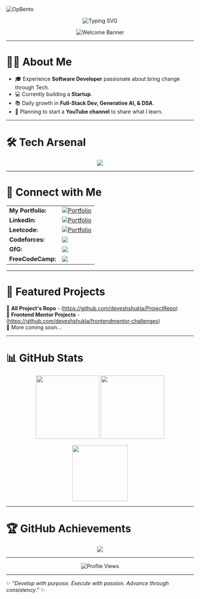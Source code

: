 ![OpBento](https://firebasestorage.googleapis.com/v0/b/smartkaksha-fe32c.appspot.com/o/opbento%2Fdeveshshukla265ed.png?alt=media)

<!-- Animated Header -->
<p align="center">
  <img src="https://readme-typing-svg.herokuapp.com?font=Fira+Code&pause=1000&color=00F720&center=true&vCenter=true&width=600&lines=Hi%2C+I'm+Devesh+Shukla+👋;Full-Stack+Web+Developer+💻;AI+and+DSA+Enthusiast+⚡;Aspiring+Software+Engineer+🚀;" alt="Typing SVG" />
</p>

<!-- Banner -->
<p align="center">
  <img src="https://raw.githubusercontent.com/halfrost/halfrost/master/icons/header_.png" alt="Welcome Banner"/>
</p>

---

# 👨‍💻 About Me  

- 🎓 Experience **Software Developer** passionate about bring change through Tech.  
- 💻 Currently building a **Startup**.
- 📚 Daily growth in **Full-Stack Dev, Generative AI, & DSA**.  
- 🎥 Planning to start a **YouTube channel** to share what I learn.

---

# 🛠️ Tech Arsenal  

<p align="center">
  <img src="https://skillicons.dev/icons?i=html,css,bootstrap,tailwind,js,typescript,react,next,nodejs,express,postman,graphql,deno,redux,redis,mongodb,postgresql,firebase,python,java,docker,git,github,vscode,androidstudio" />
</p>

---

# 🤝 Connect with Me  

<table>
  <tr>
    <td><strong>My Portfolio:</strong></td>
    <td>
      <a href="https://deveshshuklaportfolio.netlify.app/" target="_blank">
        <img src="https://img.shields.io/badge/Portfolio-%23000000.svg?style=for-the-badge&logo=firefox&logoColor=%23FF7139" alt="Portfolio" />
      </a>
    </td>
  </tr>
  <tr>
    <td><strong>LinkedIn:</strong></td>
    <td>
      <a href="https://www.linkedin.com/in/devesh-kumar-shukla/" target="_blank">
        <img src="https://img.shields.io/badge/linkedin-%230077B5.svg?style=for-the-badge&logo=linkedin&logoColor=white" alt="Portfolio" />
      </a>
    </td>
  </tr>
  <tr>
    <td><strong>Leetcode:</strong></td>
    <td>
      <a href="https://leetcode.com/deveshshukla/" target="_blank">
        <img src="https://img.shields.io/badge/LeetCode-000000?style=for-the-badge&logo=LeetCode&logoColor=#d16c06" alt="Portfolio" />
      </a>
    </td>
  </tr>
  <tr>
    <td><strong>Codeforces:</strong></td>
    <td>
      <a href="https://codeforces.com/profile/Dev.S07" target="_blank">
        <img src="https://img.shields.io/badge/Codeforces-445f9d?style=for-the-badge&logo=Codeforces&logoColor=white" />
      </a>
    </td>
  </tr>
  <tr>
    <td><strong>GfG:</strong></td>
    <td>
      <a href="https://www.geeksforgeeks.org/user/devshukla07/" target="_blank">
        <img src="https://img.shields.io/badge/GeeksforGeeks-gray?style=for-the-badge&logo=geeksforgeeks&logoColor=35914c" />
      </a>
    </td>
  </tr>
  <tr>
    <td><strong>FreeCodeCamp:</strong></td>
    <td>
      <a href="https://www.freecodecamp.org/DevShukla" target="_blank">
        <img src="https://img.shields.io/badge/Freecodecamp-%23123.svg?&style=for-the-badge&logo=freecodecamp&logoColor=green" />
      </a>
    </td>
  </tr>
  </table>

---

# 🚀 Featured Projects  

🔹 **All Project's Repo** - (https://github.com/deveshshukla/ProjectRepo) <br>
🔹 **Frontend Mentor Projects** - (https://github.com/deveshshukla/frontendmentor-challenges) <br> 
🔹 More coming soon…  

---

# 📊 GitHub Stats  

<p align="center">
  <img src="https://github-readme-stats.vercel.app/api?username=deveshshukla&show_icons=true&theme=tokyonight&hide_border=true" height="170"/>
  <img src="https://github-readme-streak-stats.herokuapp.com/?user=deveshshukla&theme=tokyonight&hide_border=true" height="170"/>
</p>

<p align="center">
  <img src="https://github-readme-stats.vercel.app/api/top-langs/?username=deveshshukla&layout=compact&theme=tokyonight&hide_border=true" height="150"/>
</p>

---

# 🏆 GitHub Achievements  

<p align="center">
  <img src="https://github-profile-trophy.vercel.app/?username=deveshshukla&theme=onedark&no-frame=true&row=1&column=6" />
</p>

---

<p align="center">
  <img src="https://komarev.com/ghpvc/?username=deveshshukla&style=for-the-badge&color=brightgreen" alt="Profile Views"/>
</p>

---

✨ *“Develop with purpose. Execute with passion. Advance through consistency.”* ✨  
